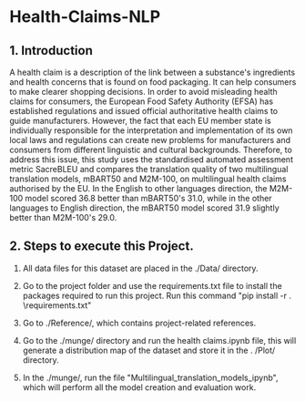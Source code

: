# Health-Claims-NLP

## 1. Introduction
A health claim is a description of the link between a substance's ingredients and health concerns that is found on food packaging. It can help consumers to make clearer shopping decisions. In order to avoid misleading health claims for consumers, the European Food Safety Authority (EFSA) has established regulations and issued official authoritative health claims to guide manufacturers. However, the fact that each EU member state is individually responsible for the interpretation and implementation of its own local laws and regulations can create new problems for manufacturers and consumers from different linguistic and cultural backgrounds. Therefore, to address this issue, this study uses the standardised automated assessment metric SacreBLEU and compares the translation quality of two multilingual translation models, mBART50 and M2M-100, on multilingual health claims authorised by the EU. In the English to other languages direction, the M2M-100 model scored 36.8 better than mBART50's 31.0, while in the other languages to English direction, the mBART50 model scored 31.9 slightly better than M2M-100's 29.0.


## 2. Steps to execute this Project.
1. All data files for this dataset are placed in the ./Data/ directory.

2. Go to the project folder and use the requirements.txt file to install the packages required to run this project. Run this command "pip install -r . \requirements.txt"

3. Go to ./Reference/, which contains project-related references.

4. Go to the ./munge/ directory and run the health claims.ipynb file, this will generate a distribution map of the dataset and store it in the . /Plot/ directory.

5. In the ./munge/, run the file "Multilingual_translation_models_ipynb", which will perform all the model creation and evaluation work.
